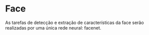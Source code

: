 # Face

As tarefas de detecção e extração de características da face serão realizadas por uma única rede neural: facenet.


